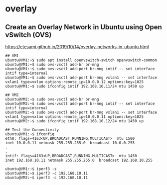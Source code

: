 overlay
=======

## Create an Overlay Network in Ubuntu using Open vSwitch (OVS)
   https://etesami.github.io/2019/10/14/overlay-networks-in-ubuntu.html

    ## VM1
    ubuntu@VM1:~$ sudo apt install openvswitch-switch openvswitch-common
    ubuntu@VM1:~$ sudo ovs-vsctl add-br br-mng
    ubuntu@VM1:~$ sudo ovs-vsctl add-port br-mng intif -- set interface intif type=internal
    ubuntu@VM1:~$ sudo ovs-vsctl add-port br-mng vxlan1 -- set interface vxlan1 type=vxlan options:remote_ip=10.0.0.12 options:key=1025
    ubuntu@VM1:~$ sudo ifconfig intif 192.168.10.11/24 mtu 1450 up

    ## VM2
    ubuntu@VM2:~$ sudo ovs-vsctl add-br br-mng
    ubuntu@VM2:~$ sudo ovs-vsctl add-port br-mng intif -- set interface intif type=internal
    ubuntu@VM2:~$ sudo ovs-vsctl add-port br-mng vxlan1 -- set interface vxlan1 type=vxlan options:remote_ip=10.0.0.11 options:key=1025
    ubuntu@VM2:~$ sudo ifconfig intif 192.168.10.12/24 mtu 1450 up

    ## Test the Connectivity
    ubuntu@VM1:~$ ifconfig
    eth0: flags=4163<UP,BROADCAST,RUNNING,MULTICAST>  mtu 1500
    inet 10.0.0.11 netmask 255.255.255.0  broadcast 10.0.0.255
    .
    .
    intif: flags=4163<UP,BROADCAST,RUNNING,MULTICAST>  mtu 1450
    inet 192.168.10.11 netmask 255.255.255.0  broadcast 192.168.10.255

    ubuntu@VM1:~$ iperf3 -s
    ubuntu@VM1:~$ iperf3 -c 192.168.10.11
    ubuntu@VM2:~$ iperf3 -c 192.168.10.11
